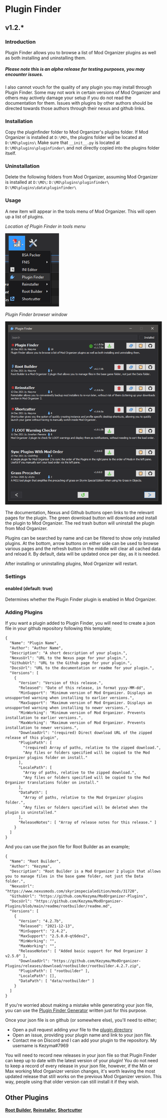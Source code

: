 ﻿# Plugin Finder
## v1.2.*

### Introduction
Plugin Finder allows you to browse a list of Mod Organizer plugins as well as both installing and uninstalling them.

##### Please note this is an alpha release for testing purposes, you may encounter issues.
I also cannot vouch for the quality of any plugin you may install through Plugin Finder. Some may not work in certain versions of Mod Organizer and others may actively damage your setup if you do not read the documentation for them. Issues with plugins by other authors should be directed towards those authors through their nexus and github links.

### Installation
Copy the pluginfinder folder to Mod Organizer's plugins folder. If Mod Organizer is installed at `D:\MO\`, the plugins folder will be located at `D:\MO\plugins\`
Make sure that `__init__.py` is located at `D:\MO\plugins\pluginfinder\` and not directly copied into the plugins folder itself.

### Uninstallation
Delete the following folders from Mod Organizer, assuming Mod Organizer is installed at `D:\MO\`:
`D:\MO\plugins\pluginfinder\`
`D:\MO\plugins\data\pluginfinder\`

### Usage
A new item will appear in the tools menu of Mod Organizer. This will open up a list of plugins.

*Location of Plugin Finder in tools menu*

![Location of Plugin Finder in tools menu](pluginfinder_tools_menu.png "Location of Plugin Finder in tools menu")

*Plugin Finder browser window*

![Plugin Finder browser window](pluginfinder_browser.png "Plugin Finder browser window")

The documentation, Nexus and Github buttons open links to the relevant pages for the plugin. 
The green download button will download and install the plugin to Mod Organizer.
The red trash button will uninstall the plugin from Mod Organizer.

Plugins can be searched by name and can be filtered to show only installed plugins.
At the bottom, arrow buttons on either side can be used to browse various pages and the refresh button in the middle will clear all cached data and reload it. 
By default, data will be updated once per day, as it is needed.

After installing or uninstalling plugins, Mod Organizer will restart.

### Settings

#### enabled (default: true)
Determines whether the Plugin Finder plugin is enabled in Mod Organizer.

### Adding Plugins
If you want a plugin added to Plugin Finder, you will need to create a json file in your github repository following this template;
```
{
  "Name": "Plugin Name",
  "Author": "Author Name",
  "Description": "A short description of your plugin.",
  "NexusUrl": "URL to the Nexus page for your plugin.",
  "GithubUrl": "URL to the Github page for your plugin.",
  "DocsUrl": "URL to the documentation or readme for your plugin.",
  "Versions": [
    {
      "Version": "Version of this release.",
      "Released": "Date of this release, in format yyyy-MM-dd",
      "MinSupport": "Minimum version of Mod Organizer. Displays an unsupported warning when installing to earlier versions.",
      "MaxSupport": "Maximum version of Mod Organizer. Displays an unsupported warning when installing to newer versions.",
      "MinWorking": "Minimum version of Mod Organizer. Prevents installation to earlier versions.",
      "MaxWorking": "Maximum version of Mod Organizer. Prevents installation to newer versions.",
      "DownloadUrl": "(required) Direct download URL of the zipped release of this plugin",
      "PluginPath": [
        ﻿﻿﻿"(required) Array of paths, relative to the zipped download.",
        ﻿﻿﻿"Any files or folders specified will be copied to the Mod Organizer plugins folder on install."
      ﻿﻿],
      "LocalePath": [
        ﻿﻿﻿"Array of paths, relative to the zipped download.",
        ﻿﻿﻿"Any files or folders specified will be copied to the Mod Organizer translations folder on install."
      ],
      "DataPath": [
        ﻿﻿﻿"Array of paths, relative to the Mod Organizer plugins folder.",
        ﻿﻿﻿"Any files or folders specified will be deleted when the plugin is uninstalled."
      ﻿﻿],
      "ReleaseNotes": [ "Array of release notes for this release." ]
    }
  ]
}
```

And you can use the json file for Root Builder as an example;
```
{
  "Name": "Root Builder",
  "Author": "Kezyma",
  "Description": "Root Builder is a Mod Organizer 2 plugin that allows you to manage files in the base game folder, not just the Data folder.",
  "NexusUrl": "https://www.nexusmods.com/skyrimspecialedition/mods/31720",
  "GithubUrl": "https://github.com/Kezyma/ModOrganizer-Plugins",
  "DocsUrl": "https://github.com/Kezyma/ModOrganizer-Plugins/blob/main/readme/rootbuilder/readme.md",
  "Versions": [
    {
      "Version": "4.2.7b",
      "Released": "2021-12-13",
      "MinSupport": "2.4.2",
      "MaxSupport": "2.5.0.0-qt6dev2",
      "MinWorking": "",
      "MaxWorking": "",
      "ReleaseNotes": [ "Added basic support for Mod Organizer 2 v2.5.0" ],
      "DownloadUrl": "https://github.com/Kezyma/ModOrganizer-Plugins/releases/download/rootbuilder/rootbuilder.4.2.7.zip",
      "PluginPath": [ "rootbuilder" ],
      "LocalePath": [],
      "DataPath": [ "data/rootbuilder" ]
    }
  ]
}
```

If you're worried about making a mistake while generating your json file, you can use the [Plugin Finder Generator](https://kezyma.github.io/PluginFinderGenerator.html) written just for this purpose.

Once your json file is on github (or somewhere else), you'll need to either;
- Open a pull request adding your file to the [plugin directory](https://github.com/Kezyma/ModOrganizer-Plugins/blob/main/directory/plugin_directory.json) 
- Open an issue, providing your plugin name and link to your json file.
- Contact me on Discord and I can add your plugin to the repository. My username is Kezyma#7969

You will need to record new releases in your json file so that Plugin Finder can keep up to date with the latest version of your plugin!
You do not need to keep a record of every release in your json file, however, if the Min or Max working Mod Organizer version changes, it's worth leaving the most updated release that still works on the previous Mod Organizer version. This way, people using that older version can still install it if they wish.

## Other Plugins
#### [Root Builder](https://www.nexusmods.com/skyrimspecialedition/mods/31720), [Reinstaller](https://www.nexusmods.com/skyrimspecialedition/mods/59292), [Shortcutter](https://www.nexusmods.com/skyrimspecialedition/mods/59827)
